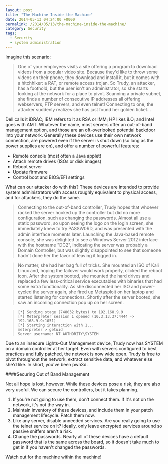 ```yaml
---
layout: post
title: "The Machine Inside the Machine"
date: 2014-05-13 04:24:00 +0000
permalink: /2014/05/13/the-machine-inside-the-machine/
category: Security
tags:
  - Security
  - system administration
---
```

Imagine this scenario:
> One of your employees visits a site offering a program to download videos from a popular video site.  Because they'd like to throw some videos on their phone, they download and install it, but it comes with a hitchhiker: a RAT, or remote access trojan.  So Trudy, an attacker, has a foothold, but the user isn't an administrator, so she starts looking at the network for a place to pivot.  Scanning a private subnet, she finds a number of consecutive IP addresses all offering webservers, FTP servers, and even telnet!  Connecting to one, the attacker suddenly realizes she has just found her golden ticket...

Dell calls it iDRAC; IBM refers to it as RSA or IMM; HP likes iLO; and Intel goes with AMT.  Whatever the name, most servers offer an out-of-band management option, and those are an oft-overlooked potential backdoor into your network.  Generally these devices use their own network connection, are powered even if the server is shut down (so long as the power supplies are on), and offer a number of powerful features:

- Remote console (most often a Java applet)
- Attach remote drives (ISOs or disk images)
- Reboot server
- Update firmware
- Control boot and BIOS/EFI settings

What can our attacker do with this?  These devices are intended to provide system administrators with access roughly equivalent to physical access, and for attackers, they do the same.

> Connecting to the out-of-band controller, Trudy hopes that whoever racked the server hooked up the controller but did no more configuration, such as changing the passwords.  Almost all use a static password, so upon seeing the logo on the login screen, she immediately knew to try PASSW0RD, and was presented with the admin interface moments later.  Launching the Java-based remote console, she was delighted to see a Windows Server 2012 interface with the hostname "DC2", indicating the server was probably a Domain Controller, but was slightly disappointed to see that someone hadn't done her the favor of leaving it logged in.

>No matter, she had her bag full of tricks.  She mounted an ISO of Kali Linux and, hoping the failover would work properly, clicked the reboot icon.  After the system booted, she mounted the hard drives and replaced a few less-critical service executables with binaries that had some extra functionality.  As she disconnected her ISO and power-cycled the server again, she fired up Metasploit on her laptop and started listening for connections.  Shortly after the server booted, she saw an incoming connection pop up on her screen.

>     [*] Sending stage (748032 bytes) to 192.168.9.9
>     [*] Meterpreter session 1 opened (10.3.13.37:4444 -> 192.168.9.9:1051)
>     [*] Starting interaction with 1...
>     meterpreter > getuid
>     Server username: NT AUTHORITY\SYSTEM

Due to an insecure Lights-Out Management device, Trudy now has SYSTEM on a domain controller at her target.  Even with servers configured to best practices and fully patched, the network is now wide open.  Trudy is free to pivot throughout the network, extract sensitive data, and whatever else she'd like.  In short, you've been pwn3d.

####Securing Out of Band Management

Not all hope is lost, however.  While these devices pose a risk, they are also very useful.  We can secure the controllers, but it takes planning.

1. If you're not going to use them, don't connect them.  If it's not on the network, it's not the way in.
2. Maintain inventory of these devices, and include them in your patch management lifecycle.  Patch them now.
3. Like any server, disable unneeded services.  Are you really going to use the telnet service on it?  Ideally, only leave encrypted services around so passive sniffers aren't a risk.
4. Change the passwords.  Nearly all of these devices have a default password that is the same across the board, so it doesn't take much to get in if you haven't changed the passwords.

Watch out for the machine within the machine!
